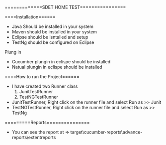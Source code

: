 =============SDET HOME TEST================

====Installation======

- Java Should be installed in your system
- Maven should be installed in your system
- Eclipse should be isntalled and setup
- TestNg should be configured on Eclipse

Plung in 
- Cucumber plungin in eclispe should be installed
- Natual plungin in eclispe should be installed


====How to run the Project======
- I have created two Runner class
	1. JunitTestRunner
	2. TestNGTestRunner
- JunitTestRunner, Right click on the runner file and select Run as >> Junit 
- TestNGTestRunner, Right click on the runner file and select Run as >> TestNg


=========Reports===============
- You can see the report at => target\cucumber-reports\advance-reports\extentreports

